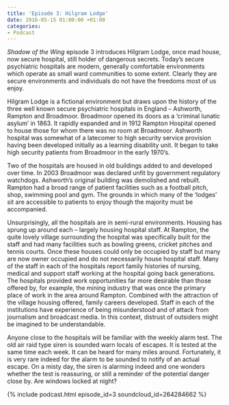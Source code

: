 ```yaml
---
title: 'Episode 3: Hilgram Lodge'
date: 2016-05-15 01:00:00 +01:00
categories:
- Podcast
---
```


_Shadow of the Wing_ episode 3 introduces Hilgram Lodge, once mad house, now secure hospital, still holder of dangerous secrets. Today’s secure psychiatric hospitals are modern, generally comfortable environments which operate as small ward communities to some extent.  Clearly they are secure environments and individuals do not have the freedoms most of us enjoy.  

Hilgram Lodge is a fictional environment but draws upon the history of the three well known secure psychiatric hospitals in England – Ashworth, Rampton and Broadmoor.  Broadmoor opened its doors as a ‘criminal lunatic asylum’ in 1863. It rapidly expanded and in 1912 Rampton Hospital opened to house those for whom there was no room at Broadmoor.  Ashworth hospital was somewhat of a latecomer to high security service provision having been developed initially as a learning disability unit. It began to take high security patients from Broadmoor in the early 1970’s.  

Two of the hospitals are housed in old buildings added to and developed over time.  In 2003 Broadmoor was declared unfit by government regulatory watchdogs.  Ashworth’s original building was demolished and rebuilt.  Rampton had a broad range of patient facilities such as a football pitch, shop, swimming pool and gym.  The grounds in which many of the ‘lodges’ sit are accessible to patients to enjoy though the majority must be accompanied.  

Unsurprisingly, all the hospitals are in semi-rural environments.  Housing has sprung up around each – largely housing hospital staff.  At Rampton, the quite lovely village surrounding the hospital was specifically built for the staff and had many facilities such as bowling greens, cricket pitches and tennis courts.  Once these houses could only be occupied by staff but many are now owner occupied and do not necessarily house hospital staff.  Many of the staff in each of the hospitals report family histories of nursing, medical and support staff working at the hospital going back generations.  The hospitals provided work opportunities far more desirable than those offered by, for example, the mining industry that was once the primary place of work in the area around Rampton.  Combined with the attraction of the village housing offered, family careers developed.  Staff in each of the institutions have experience of being misunderstood and of attack from journalism and broadcast media. In this context, distrust of outsiders might be imagined to be understandable.

Anyone close to the hospitals will be familiar with the weekly alarm test.  The old air raid type siren is sounded warn locals of escapes.  It is tested at the same time each week.  It can be heard for many miles around.  Fortunately, it is very rare indeed for the alarm to be sounded to notify of an actual escape.  On a misty day, the siren is alarming indeed and one wonders whether the test is reassuring, or still a reminder of the potential danger close by. Are windows locked at night?

{% include podcast.html episode_id=3 soundcloud_id=264284662 %}
